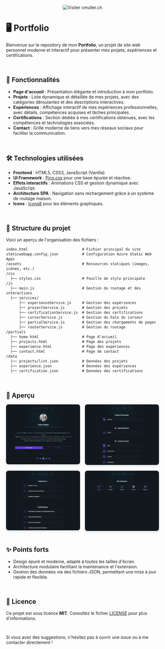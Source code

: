 <p align="center">
  <a href="https://cmuller.fr" target="_blank" style="text-decoration:none;">
    <img src="https://img.shields.io/badge/Visiter%20le%20Site-Cmuller.ch-1AA3CC?style=for-the-badge" alt="Visiter cmuller.ch">
  </a>
</p>

# 🖥️ Portfolio

Bienvenue sur le repository de mon **Portfolio**, un projet de site web personnel moderne et interactif pour présenter mes projets, expériences et certifications.

<br>

## 🌟 Fonctionnalités

- **Page d'accueil** : Présentation élégante et introduction à mon portfolio.
- **Projets** : Liste dynamique et détaillée de mes projets, avec des catégories déroulantes et des descriptions interactives.
- **Expériences** : Affichage interactif de mes expériences professionnelles, avec détails, compétences acquises et tâches principales.
- **Certifications** : Section dédiée à mes certifications obtenues, avec les compétences et technologies associées.
- **Contact** : Grille moderne de liens vers mes réseaux sociaux pour faciliter la communication.

<br>

## 🛠️ Technologies utilisées

- **Frontend** : HTML5, CSS3, JavaScript (Vanilla)
- **UI Framework** : [Pico.css](https://picocss.com) pour une base épurée et réactive.
- **Effets interactifs** : Animations CSS et gestion dynamique avec JavaScript.
- **Architecture SPA** : Navigation sans rechargement grâce à un système de routage maison.
- **Icons** : [Icons8](https://icons8.com) pour les éléments graphiques.

<br>

## 📂 Structure du projet

Voici un aperçu de l'organisation des fichiers :

```
index.html                         # Fichier principal du site
staticwebapp.config.json           # Configuration Azure Static Web Apps
/assets                            # Ressources statiques (images, icônes, etc.)
/css
  ├── styles.css                   # Feuille de style principale
/js
  ├── main.js                      # Gestion du routage et des interactions
  ├── services/
      ├── experienceService.js     # Gestion des expériences
      ├── projectService.js        # Gestion des projets
      ├── certificationService.js  # Gestion des certifications
      ├── cursorService.js         # Gestion du halo du curseur
      ├── partialService.js        # Gestion des chargements de pages
      ├── routerService.js         # Gestion du routage
/partials
  ├── home.html                    # Page d'accueil
  ├── projects.html                # Page des projets
  ├── experience.html              # Page des expériences
  ├── contact.html                 # Page de contact
/data
  ├── projects/list.json           # Données des projets
  ├── experience.json              # Données des expériences
  ├── certification.json           # Données des certifications
```

<br>

## 📸 Aperçu
<div style="display: grid; grid-template-columns: 1fr 1fr; gap: 16px; text-align: center;">
	<div>
		<img src="git_utils/1.png" alt="Accueil" style="border-radius: 8px; box-shadow: 0 4px 8px rgba(0, 0, 0, 0.1);" />
	</div>
	<div>
		<img src="git_utils/2.png" alt="Projets" style="border-radius: 8px; box-shadow: 0 4px 8px rgba(0, 0, 0, 0.1);" />
	</div>
	<div>
		<img src="git_utils/3.png" alt="Expériences" style="border-radius: 8px; box-shadow: 0 4px 8px rgba(0, 0, 0, 0.1);" />
	</div>
	<div>
		<img src="git_utils/4.png" alt="Contact" style="border-radius: 8px; box-shadow: 0 4px 8px rgba(0, 0, 0, 0.1);" />
	</div>
</div>

<br>

## ✨ Points forts

- Design épuré et moderne, adapté à toutes les tailles d'écran.
- Architecture modulaire facilitant la maintenance et l'extension.
- Gestion des données via des fichiers JSON, permettant une mise à jour rapide et flexible.

<br>

## 📜 Licence

Ce projet est sous licence **MIT**. Consultez le fichier [LICENSE](./LICENSE) pour plus d'informations.

<br>

Si vous avez des suggestions, n'hésitez pas à ouvrir une *issue* ou à me contacter directement !
